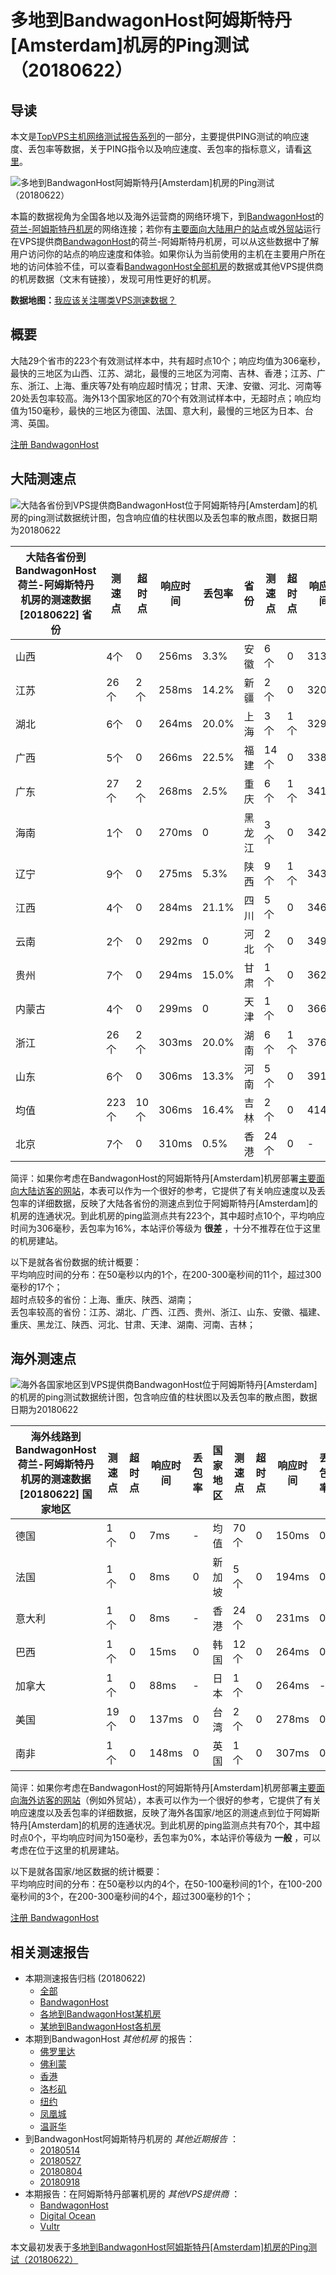 #  多地到BandwagonHost阿姆斯特丹[Amsterdam]机房的Ping测试（20180622） 

## 导读

本文是[TopVPS主机网络测试报告系列](https://vps123.top/pingtest)的一部分，主要提供PING测试的响应速度、丢包率等数据，关于PING指令以及响应速度、丢包率的指标意义，请看[这里](https://vps123.top/what-is-ping.html)。

![多地到BandwagonHost阿姆斯特丹\[Amsterdam\]机房的Ping测试（20180622）](/images/thumbnails/to_bwg_Amsterdam.png)

本篇的数据视角为全国各地以及海外运营商的网络环境下，到[BandwagonHost](https://vps123.top/go/bwg)的[荷兰-阿姆斯特丹机房](https://vps123.top/bandwagon-facilities.html#amsterdam)的网络连接；若你有[主要面向大陆用户的站点](https://vps123.top/website-for-mainland-users.html)或[外贸站](https://vps123.top/website-for-internation-trade.html)运行在VPS提供商[BandwagonHost](https://vps123.top/go/bwg)的荷兰-阿姆斯特丹机房，可以从这些数据中了解用户访问你的站点的响应速度和体验。如果你认为当前使用的主机在主要用户所在地的访问体验不佳，可以查看[BandwagonHost全部机房](/bandwagon/isp/china/20180622-bandwagon-isp-china.md)的数据或其他VPS提供商的机房数据（文末有链接），发现可用性更好的机房。

**数据地图：**[我应该关注哪类VPS测速数据？](https://vps123.top/find-pingtest-data-you-need.html)

## 概要

大陆29个省市的223个有效测试样本中，共有超时点10个；响应均值为306毫秒，最快的三地区为山西、江苏、湖北，最慢的三地区为河南、吉林、香港；江苏、广东、浙江、上海、重庆等7处有响应超时情况；甘肃、天津、安徽、河北、河南等20处丢包率较高。海外13个国家地区的70个有效测试样本中，无超时点；响应均值为150毫秒，最快的三地区为德国、法国、意大利，最慢的三地区为日本、台湾、英国。

[注册 BandwagonHost](https://vps123.top/go/bwg/_btn1)

## 大陆测速点

![大陆各省份到VPS提供商BandwagonHost位于阿姆斯特丹\[Amsterdam\]的机房的ping测试数据统计图，包含响应值的柱状图以及丢包率的散点图，数据日期为20180622](/images/pingtests/bwg_20180622/plot_idc_bwg_netherlands-amsterdam_20180622_mainland.png)

大陆各省份到BandwagonHost荷兰-阿姆斯特丹机房的测速数据 [20180622] 省份 | 测速点 | 超时点 | 响应时间 | 丢包率 | 省份 | 测速点 | 超时点 | 响应时间 | 丢包率  
---|---|---|---|---|---|---|---|---|---  
山西 | 4个 | 0 | 256ms | 3.3% | 安徽 | 6个 | 0 | 313ms | 44.2%  
江苏 | 26个 | 2个 | 258ms | 14.2% | 新疆 | 2个 | 0 | 320ms | 6.7%  
湖北 | 6个 | 0 | 264ms | 20.0% | 上海 | 3个 | 1个 | 329ms | 1.7%  
广西 | 5个 | 0 | 266ms | 22.5% | 福建 | 14个 | 0 | 338ms | 27.8%  
广东 | 27个 | 2个 | 268ms | 2.5% | 重庆 | 6个 | 1个 | 341ms | 18.9%  
海南 | 1个 | 0 | 270ms | 0 | 黑龙江 | 3个 | 0 | 342ms | 18.9%  
辽宁 | 9个 | 0 | 275ms | 5.3% | 陕西 | 9个 | 1个 | 343ms | 13.3%  
江西 | 4个 | 0 | 284ms | 21.1% | 四川 | 5个 | 0 | 346ms | 1.7%  
云南 | 2个 | 0 | 292ms | 0 | 河北 | 2个 | 0 | 349ms | 40.0%  
贵州 | 7个 | 0 | 294ms | 15.0% | 甘肃 | 1个 | 0 | 362ms | 60.0%  
内蒙古 | 4个 | 0 | 299ms | 0 | 天津 | 1个 | 0 | 366ms | 53.3%  
浙江 | 26个 | 2个 | 303ms | 20.0% | 湖南 | 6个 | 1个 | 376ms | 27.8%  
山东 | 6个 | 0 | 306ms | 13.3% | 河南 | 5个 | 0 | 391ms | 40.0%  
均值 | 223个 | 10个 | 306ms | 16.4% | 吉林 | 2个 | 0 | 414ms | 28.3%  
北京 | 7个 | 0 | 310ms | 0.5% | 香港 | 24个 | 0 | - | -  
  
简评：如果你考虑在BandwagonHost的阿姆斯特丹[Amsterdam]机房部署[主要面向大陆访客的网站](website-for-mainland-users.html)，本表可以作为一个很好的参考，它提供了有关响应速度以及丢包率的详细数据，反映了大陆各省份的测速点到位于阿姆斯特丹[Amsterdam]的机房的连通状况。到此机房的ping监测点共有223个，其中超时点10个，平均响应时间为306毫秒，丢包率为16%，本站评价等级为 **很差** ，十分不推荐在位于这里的机房建站。

以下是就各省份数据的统计概要：  
平均响应时间的分布：在50毫秒以内的1个，在200-300毫秒间的11个，超过300毫秒的17个；  
超时点较多的省份：上海、重庆、陕西、湖南；  
丢包率较高的省份：江苏、湖北、广西、江西、贵州、浙江、山东、安徽、福建、重庆、黑龙江、陕西、河北、甘肃、天津、湖南、河南、吉林；

## 海外测速点

![海外各国家地区到VPS提供商BandwagonHost位于阿姆斯特丹\[Amsterdam\]的机房的ping测试数据统计图，包含响应值的柱状图以及丢包率的散点图，数据日期为20180622](/images/pingtests/bwg_20180622/plot_idc_bwg_netherlands-amsterdam_20180622_overseas.png)

海外线路到BandwagonHost荷兰-阿姆斯特丹机房的测速数据 [20180622] 国家地区 | 测速点 | 超时点 | 响应时间 | 丢包率 | 国家地区 | 测速点 | 超时点 | 响应时间 | 丢包率  
---|---|---|---|---|---|---|---|---|---  
德国 | 1个 | 0 | 7ms | - | 均值 | 70个 | 0 | 150ms | 0  
法国 | 1个 | 0 | 8ms | 0 | 新加坡 | 5个 | 0 | 194ms | 0  
意大利 | 1个 | 0 | 8ms | - | 香港 | 24个 | 0 | 231ms | 0  
巴西 | 1个 | 0 | 15ms | 0 | 韩国 | 12个 | 0 | 264ms | 0  
加拿大 | 1个 | 0 | 88ms | - | 日本 | 1个 | 0 | 264ms | -  
美国 | 19个 | 0 | 137ms | 0 | 台湾 | 2个 | 0 | 278ms | 0  
南非 | 1个 | 0 | 148ms | 0 | 英国 | 1个 | 0 | 307ms | 0  
  
简评：如果你考虑在BandwagonHost的阿姆斯特丹[Amsterdam]机房部署[主要面向海外访客的网站](https://vps123.top/website-for-internation-trade.html)（例如外贸站），本表可以作为一个很好的参考，它提供了有关响应速度以及丢包率的详细数据，反映了海外各国家/地区的测速点到位于阿姆斯特丹[Amsterdam]的机房的连通状况。到此机房的ping监测点共有70个，其中超时点0个，平均响应时间为150毫秒，丢包率为0%，本站评价等级为 **一般** ，可以考虑在位于这里的机房建站。

以下是就各国家/地区数据的统计概要：  
平均响应时间的分布：在50毫秒以内的4个，在50-100毫秒间的1个，在100-200毫秒间的3个，在200-300毫秒间的4个，超过300毫秒的1个；

[注册 BandwagonHost](https://vps123.top/go/bwg/_btn2)

## 相关测速报告

  * 本期测速报告归档 (20180622) 
    * [全部](https://vps123.top/pingtests/20180622 "本期各VPS提供商全部测速报告")
    * [BandwagonHost](https://vps123.top/pingtests/idc-bandwagon/20180622 "本期BandwagonHost的全部测速报告")
    * [各地到BandwagonHost某机房](https://vps123.top/pingtests/idc-bandwagon/isp-global/20180622 "以BandwagonHost某机房为关注对象的视角，横向比较大陆各省份、海外各国家地区")
    * [某地到BandwagonHost各机房](https://vps123.top/pingtests/idc-bandwagon/facility-all/20180622 "以大陆某省份为关注对象的视角，横向比较BandwagonHost各机房")
  * 本期到BandwagonHost _其他机房_ 的报告： 
    * [佛罗里达](/bandwagon/idc/florida/20180622-bandwagon-idc-florida.md "多地到BandwagonHost佛罗里达机房的Ping测试 20180622")
    * [佛利蒙](/bandwagon/idc/fremont/20180622-bandwagon-idc-fremont.md "多地到BandwagonHost佛利蒙机房的Ping测试 20180622")
    * [香港](/bandwagon/idc/hongkong/20180622-bandwagon-idc-hongkong.md "多地到BandwagonHost香港机房的Ping测试 20180622")
    * [洛杉矶](/bandwagon/idc/losangeles/20180622-bandwagon-idc-losangeles.md "多地到BandwagonHost洛杉矶机房的Ping测试 20180622")
    * [纽约](/bandwagon/idc/newyork/20180622-bandwagon-idc-newyork.md "多地到BandwagonHost纽约机房的Ping测试 20180622")
    * [凤凰城](/bandwagon/idc/phoenix/20180622-bandwagon-idc-phoenix.md "多地到BandwagonHost凤凰城机房的Ping测试 20180622")
    * [温哥华](/bandwagon/idc/vancouver/20180622-bandwagon-idc-vancouver.md "多地到BandwagonHost温哥华机房的Ping测试 20180622")
  * 到BandwagonHost阿姆斯特丹机房的 _其他近期报告_ ： 
    * [20180514](/bandwagon/idc/amsterdam/20180514-bandwagon-idc-amsterdam.md "多地到BandwagonHost阿姆斯特丹机房的Ping测试 20180514")
    * [20180527](/bandwagon/idc/amsterdam/20180527-bandwagon-idc-amsterdam.md "多地到BandwagonHost阿姆斯特丹机房的Ping测试 20180527")
    * [20180804](/bandwagon/idc/amsterdam/20180804-bandwagon-idc-amsterdam.md "多地到BandwagonHost阿姆斯特丹机房的Ping测试 20180804")
    * [20180918](/bandwagon/idc/amsterdam/20180918-bandwagon-idc-amsterdam.md "多地到BandwagonHost阿姆斯特丹机房的Ping测试 20180918")
  * 本期报告：在阿姆斯特丹部署机房的 _其他VPS提供商_ ： 
    * [BandwagonHost](/bandwagon/idc/amsterdam/20180622-bwg-idc-amsterdam.md "多地到BandwagonHost阿姆斯特丹机房的Ping测试 20180622")
    * [Digital Ocean](do/idc/amsterdam/20180622-do-idc-amsterdam.md "多地到Digital Ocean阿姆斯特丹机房的Ping测试 20180622")
    * [Vultr](/vultr/idc/amsterdam/20180622-vultr-idc-amsterdam.md "多地到Vultr阿姆斯特丹机房的Ping测试 20180622")



本文最初发表于[多地到BandwagonHost阿姆斯特丹[Amsterdam]机房的Ping测试（20180622）](https://vps123.top/pingtest/20180622-bandwagon-idc-amsterdam.html)
